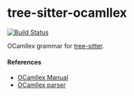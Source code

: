 tree-sitter-ocamllex
====================

[![Build Status](https://github.com/314eter/tree-sitter-ocamllex/workflows/build/badge.svg)](https://github.com/314eter/tree-sitter-ocamllex/actions?query=workflow%3Abuild)

OCamllex grammar for [tree-sitter][].

[tree-sitter]: https://github.com/tree-sitter/tree-sitter

#### References

* [OCamllex Manual](https://caml.inria.fr/pub/docs/manual-ocaml/lexyacc.html)
* [OCamllex parser](https://github.com/ocaml/ocaml/blob/trunk/lex/parser.mly)
